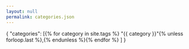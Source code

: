 ```yaml
---
layout: null
permalink: categories.json
---
```

{
    "categories": [{% for category in site.tags %}
      "{{ category }}"{% unless forloop.last %},{% endunless %}{% endfor %}
    ]
}